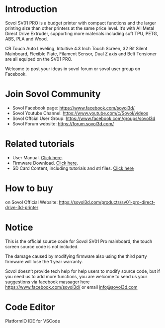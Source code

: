 # Introduction

Sovol SV01 PRO is a budget printer with compact functions and the larger printing size than other 
printers at the same price level. It’s with All Metal Direct Drive Extruder, supporting more materials
including soft TPU, PETG, ABS, PLA and Wood. 

CR Touch Auto Leveling, Intuitive 4.3 Inch Touch Screen, 32 Bit Silent Mainboard, Flexible Plate,
Filament Sensor, Dual Z axis and Belt Tensioner are all equiped on the SV01 PRO.

Welcome to post your ideas in sovol forum or sovol user group on Facebook.

# Join Sovol Community

- Sovol Facebook page:  https://www.facebook.com/sovol3d/
- Sovol Youtube Channel:   https://www.youtube.com/c/Sovol/videos
- Sovol Offcial User Group:  https://www.facebook.com/groups/sovol3d
- Sovol Forum website:  https://forum.sovol3d.com/

# Related tutorials 

- User Manual.  [Click here](https://drive.google.com/file/u/1/d/1rjabuYPToPorOXMvQ7_JpCENCcbCXrbL/view?usp=sharing).
- Firmware Download. [Click here](https://sovol3d.com/pages/download).
- SD Card Content, including tutorials and stl files. [Click here](https://drive.google.com/file/d/1BSpq3LsK11pLsGXtY-zwGe9AhxG4BTKc/view)

# How to buy

on Sovol Official Website:  https://sovol3d.com/products/sv01-pro-direct-drive-3d-printer

# Notice

This is the official source code for Sovol SV01 Pro mainboard, the touch screen source code is not included. 

The damage caused by modifying firmware also using the third party firmware will lose the 1 year warranty. 

Sovol doesn’t provide tech help for help users to modify source code, but if you need us to add more functions, you are welcome to send us your suggestions via facebook massager here https://www.facebook.com/sovol3d/ or email 
info@sovol3d.com 

# Code Editor

PlatformIO IDE for VSCode


